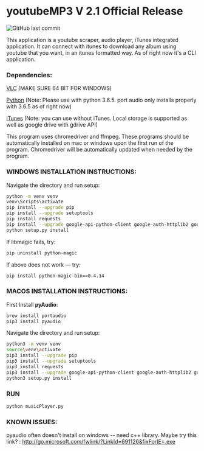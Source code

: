 # youtubeMP3 V 2.1 Official Release

![GitHub last commit](https://img.shields.io/github/last-commit/cboin1996/WebTools)


This application is a youtube scraper, audio player, iTunes integrated application. It can connect with itunes to download any album using youtube that you want, in an itunes formatted way. As of right now it's a CLI application.

### Dependencies:
[VLC](https://www.videolan.org/vlc/index.html) (MAKE SURE 64 BIT FOR WINDOWS)

[Python](https://www.python.org/) (Note: Please use with python 3.6.5. port audio only installs properly with 3.6.5 as of right now)

[iTunes](https://www.apple.com/ca/itunes/) (Note: you can use without iTunes. Local storage is supported as well as google drive with gdrive API)

This program uses chromedriver and ffmpeg.  These programs should be automatically installed on mac or windows upon the first run of the program.  Chromedriver will be automatically updated when needed by the program.

### WINDOWS INSTALLATION INSTRUCTIONS:
Navigate the directory and run setup:  

```bash
python -m venv venv
venv\Scripts\activate
pip install --upgrade pip
pip install --upgrade setuptools
pip install requests
pip install --upgrade google-api-python-client google-auth-httplib2 google-auth-oauthlib
python setup.py install
```

If libmagic fails, try:            
```bash
pip uninstall python-magic
```

If above does not work — try:      
```bash
pip install python-magic-bin==0.4.14
```
### MACOS INSTALLATION INSTRUCTIONS:

First Install **pyAudio**:
```bash       
brew install portaudio
pip3 install pyaudio
```

Navigate the directory and run setup: 
```bash
python3 -m venv venv
source\venv\activate
pip3 install --upgrade pip
pip3 install --upgrade setuptools
pip3 install requests
pip3 install --upgrade google-api-python-client google-auth-httplib2 google-auth-oauthlib
python3 setup.py install
```
### RUN
```bash
python musicPlayer.py
```
### KNOWN ISSUES:

pyaudio often doesn't install on windows -- need c++ library.
Maybe try this link? : http://go.microsoft.com/fwlink/?LinkId=691126&fixForIE=.exe






